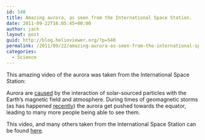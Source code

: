 ```yaml
---
id: 540
title: Amazing aurora, as seen from the International Space Station.
date: 2011-09-22T16:05:45+00:00
author: jack
layout: post
guid: http://blog.helioviewer.org/?p=540
permalink: /2011/09/22/amazing-aurora-as-seen-from-the-international-space-station/
categories:
  - Science
---
```

This amazing video of the aurora was taken from the International Space Station:



Aurora are [caused](http://en.wikipedia.org/wiki/Aurora_%28astronomy%29) by the interaction of solar-sourced particles with the Earth&#8217;s magnetic field and atmosphere. During times of geomagnetic storms (as has happened [recently](http://www.space.com/12929-northern-lights-photos-skywatchers-september.html)) the aurora get pushed towards the equator, leading to many more people being able to see them.

This video, and many others taken from the International Space Station can be found [here](http://www.nasa.gov/multimedia/videogallery/index.html?collection_id=74731).

